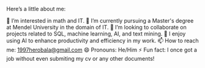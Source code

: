 Here’s a little about me:

👀 I’m interested in math and IT.
🌱 I’m currently pursuing a Master's degree at Mendel University in the domain of IT.
💞️ I’m looking to collaborate on projects related to SQL, machine learning, AI, and text mining.
🤖 I enjoy using AI to enhance productivity and efficiency in my work.
📫 How to reach me: 1997herobala@gmail.com
😄 Pronouns: He/Him
⚡ Fun fact: I once got a job without even submiting my cv or any other documents!
